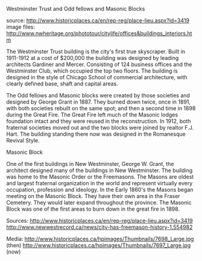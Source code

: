 Westminster Trust and Odd fellows and Masonic Blocks

source: http://www.historicplaces.ca/en/rep-reg/place-lieu.aspx?id=3419
image files: http://www.nwheritage.org/phototour/citylife/offices&buildings_interiors.htm

The Westminster Trust building is the city's first true skyscraper. Built in 1911-1912 at a cost of $200,000 the building was designed by leading architects Gardiner and Mercer. Consisting of 124 business offices and the Westminster Club, which occupied the top two floors. The building is designed in the style of Chicago School of commercial architecture, with clearly defined base, shaft and capital areas. 

The Odd fellows and Masonic blocks were created by those societies and designed by George Grant in 1887. They burned down twice, once in 1891, with both societies rebuilt on the same spot; and then a second time in 1898 during the Great Fire. The Great Fire left much of the Masonic lodges foundation intact and they were reused in the reconstruction. In 1912, both fraternal societies moved out and the two blocks were joined by realtor F.J. Hart. The building standing there now was designed in the Romanesque Revival Style.

Masonic Block

One of the first buildings in New Westminster, George W. Grant, the architect designed many of the buildings in New Westminster. The building was home to the Masonic Order or the Freemasons. The  Masons are oldest and largest fraternal organization in the world and represent virtually every occupation, profession and ideology.
In the Early 1860's the Masons began meeting on the Masonic Block. They have their own area in the Fraser Cemetery. They would later expand throughout the province. The Masonic Block was one of the first areas to burn down in the great fire in 1898.

Sources:
http://www.historicplaces.ca/en/rep-reg/place-lieu.aspx?id=3419
http://www.newwestrecord.ca/news/city-has-freemason-history-1.554982

Media:
http://www.historicplaces.ca/hpimages/Thumbnails/7698_Large.jpg (then)
http://www.historicplaces.ca/hpimages/Thumbnails/7697_Large.jpg (now)

